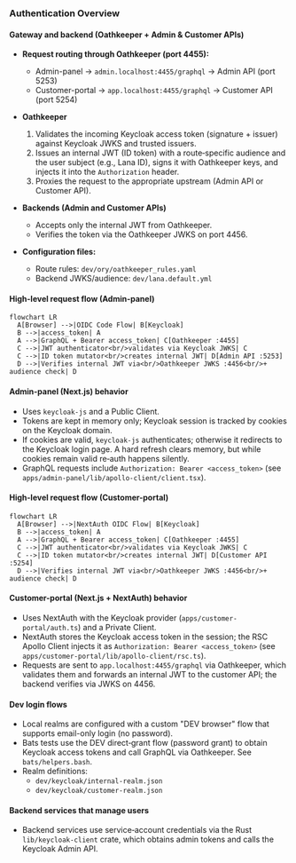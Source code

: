 ### Authentication Overview

#### Gateway and backend (Oathkeeper + Admin & Customer APIs)

- **Request routing through Oathkeeper (port 4455):**

  - Admin-panel → `admin.localhost:4455/graphql` → Admin API (port 5253)
  - Customer-portal → `app.localhost:4455/graphql` → Customer API (port 5254)

- **Oathkeeper**

  1. Validates the incoming Keycloak access token (signature + issuer) against Keycloak JWKS and trusted issuers.
  2. Issues an internal JWT (ID token) with a route‑specific audience and the user subject (e.g., Lana ID), signs it with Oathkeeper keys, and injects it into the `Authorization` header.
  3. Proxies the request to the appropriate upstream (Admin API or Customer API).

- **Backends (Admin and Customer APIs)**

  - Accepts only the internal JWT from Oathkeeper.
  - Verifies the token via the Oathkeeper JWKS on port 4456.

- **Configuration files:**
  - Route rules: `dev/ory/oathkeeper_rules.yaml`
  - Backend JWKS/audience: `dev/lana.default.yml`

#### High-level request flow (Admin-panel)

```mermaid
flowchart LR
  A[Browser] -->|OIDC Code Flow| B[Keycloak]
  B -->|access_token| A
  A -->|GraphQL + Bearer access_token| C[Oathkeeper :4455]
  C -->|JWT authenticator<br/>validates via Keycloak JWKS| C
  C -->|ID token mutator<br/>creates internal JWT| D[Admin API :5253]
  D -->|Verifies internal JWT via<br/>Oathkeeper JWKS :4456<br/>+ audience check| D
```

#### Admin-panel (Next.js) behavior

- Uses `keycloak-js` and a Public Client.
- Tokens are kept in memory only; Keycloak session is tracked by cookies on the Keycloak domain.
- If cookies are valid, `keycloak-js` authenticates; otherwise it redirects to the Keycloak login page. A hard refresh clears memory, but while cookies remain valid re‑auth happens silently.
- GraphQL requests include `Authorization: Bearer <access_token>` (see `apps/admin-panel/lib/apollo-client/client.tsx`).

#### High-level request flow (Customer-portal)

```mermaid
flowchart LR
  A[Browser] -->|NextAuth OIDC Flow| B[Keycloak]
  B -->|access_token| A
  A -->|GraphQL + Bearer access_token| C[Oathkeeper :4455]
  C -->|JWT authenticator<br/>validates via Keycloak JWKS| C
  C -->|ID token mutator<br/>creates internal JWT| D[Customer API :5254]
  D -->|Verifies internal JWT via<br/>Oathkeeper JWKS :4456<br/>+ audience check| D
```

#### Customer-portal (Next.js + NextAuth) behavior

- Uses NextAuth with the Keycloak provider (`apps/customer-portal/auth.ts`) and a Private Client.
- NextAuth stores the Keycloak access token in the session; the RSC Apollo Client injects it as `Authorization: Bearer <access_token>` (see `apps/customer-portal/lib/apollo-client/rsc.ts`).
- Requests are sent to `app.localhost:4455/graphql` via Oathkeeper, which validates them and forwards an internal JWT to the customer API; the backend verifies via JWKS on 4456.

#### Dev login flows

- Local realms are configured with a custom "DEV browser" flow that supports email-only login (no password).
- Bats tests use the DEV direct‑grant flow (password grant) to obtain Keycloak access tokens and call GraphQL via Oathkeeper. See `bats/helpers.bash`.
- Realm definitions:
  - `dev/keycloak/internal-realm.json`
  - `dev/keycloak/customer-realm.json`

#### Backend services that manage users

- Backend services use service‑account credentials via the Rust `lib/keycloak-client` crate, which obtains admin tokens and calls the Keycloak Admin API.
